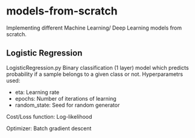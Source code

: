 # models-from-scratch
Implementing different Machine Learning/ Deep Learning models from scratch.

## Logistic Regression
LogisticRegression.py
Binary classification (1 layer) model which predicts probability if a sample belongs to a given class or not.
Hyperparametrs used:
- eta: Learning rate
- epochs: Number of iterations of learning
- random_state: Seed for random generator

Cost/Loss function: Log-likelihood

Optimizer: Batch gradient descent
